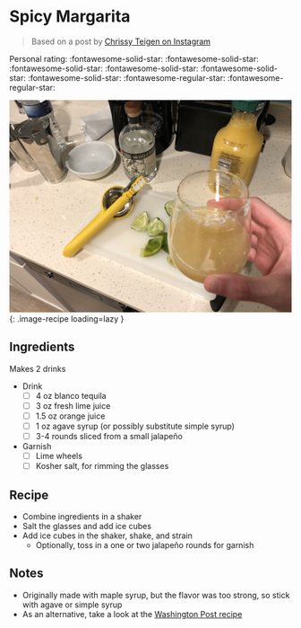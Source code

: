 # Spicy Margarita

> Based on a post by [Chrissy Teigen on Instagram](https://www.instagram.com/p/CEmz6BOHzRM)

<!-- {cts} rating=3; (User can specify rating on scale of 1-5) -->

Personal rating: :fontawesome-solid-star: :fontawesome-solid-star: :fontawesome-solid-star: :fontawesome-solid-star: :fontawesome-solid-star: :fontawesome-solid-star: :fontawesome-regular-star: :fontawesome-regular-star:

<!-- {cte} -->

<!-- {cts} name_image=spicy_margarita.jpg; (User can specify image name) -->

![spicy_margarita.jpg](./spicy_margarita.jpg){: .image-recipe loading=lazy }

<!-- {cte} -->

## Ingredients

Makes 2 drinks

* Drink
    * [ ] 4 oz blanco tequila⁠
    * [ ] 3 oz fresh lime juice
    * [ ] 1.5 oz orange juice⁠
    * [ ] 1 oz agave syrup (or possibly substitute simple syrup)⁠
    * [ ] 3-4 rounds sliced from a small jalapeño
* Garnish
    * [ ] Lime wheels
    * [ ] Kosher salt, for rimming the glasses⁠

## Recipe

* Combine ingredients in a shaker
* Salt the glasses and add ice cubes
* Add ice cubes in the shaker, shake, and strain
    * Optionally, toss in a one or two jalapeño rounds for garnish

## Notes

- Originally made with maple syrup, but the flavor was too strong, so stick with agave or simple syrup
- As an alternative, take a look at the [Washington Post recipe](https://www.washingtonpost.com/recipes/strawberry-jalapeno-non-rita-or-margarita/17299/?no_nav=true&p9w22b2p=b2p22p9w00098)
